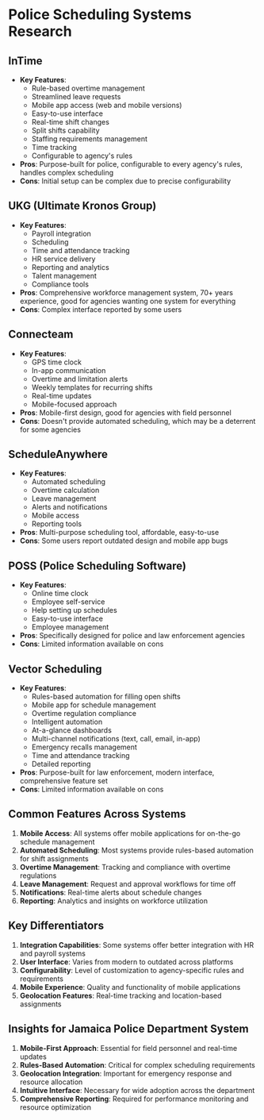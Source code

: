 # Police Scheduling Systems Research

## InTime
- **Key Features**:
  - Rule-based overtime management
  - Streamlined leave requests
  - Mobile app access (web and mobile versions)
  - Easy-to-use interface
  - Real-time shift changes
  - Split shifts capability
  - Staffing requirements management
  - Time tracking
  - Configurable to agency's rules
- **Pros**: Purpose-built for police, configurable to every agency's rules, handles complex scheduling
- **Cons**: Initial setup can be complex due to precise configurability

## UKG (Ultimate Kronos Group)
- **Key Features**:
  - Payroll integration
  - Scheduling
  - Time and attendance tracking
  - HR service delivery
  - Reporting and analytics
  - Talent management
  - Compliance tools
- **Pros**: Comprehensive workforce management system, 70+ years experience, good for agencies wanting one system for everything
- **Cons**: Complex interface reported by some users

## Connecteam
- **Key Features**:
  - GPS time clock
  - In-app communication
  - Overtime and limitation alerts
  - Weekly templates for recurring shifts
  - Real-time updates
  - Mobile-focused approach
- **Pros**: Mobile-first design, good for agencies with field personnel
- **Cons**: Doesn't provide automated scheduling, which may be a deterrent for some agencies

## ScheduleAnywhere
- **Key Features**:
  - Automated scheduling
  - Overtime calculation
  - Leave management
  - Alerts and notifications
  - Mobile access
  - Reporting tools
- **Pros**: Multi-purpose scheduling tool, affordable, easy-to-use
- **Cons**: Some users report outdated design and mobile app bugs

## POSS (Police Scheduling Software)
- **Key Features**:
  - Online time clock
  - Employee self-service
  - Help setting up schedules
  - Easy-to-use interface
  - Employee management
- **Pros**: Specifically designed for police and law enforcement agencies
- **Cons**: Limited information available on cons

## Vector Scheduling
- **Key Features**:
  - Rules-based automation for filling open shifts
  - Mobile app for schedule management
  - Overtime regulation compliance
  - Intelligent automation
  - At-a-glance dashboards
  - Multi-channel notifications (text, call, email, in-app)
  - Emergency recalls management
  - Time and attendance tracking
  - Detailed reporting
- **Pros**: Purpose-built for law enforcement, modern interface, comprehensive feature set
- **Cons**: Limited information available on cons

## Common Features Across Systems
1. **Mobile Access**: All systems offer mobile applications for on-the-go schedule management
2. **Automated Scheduling**: Most systems provide rules-based automation for shift assignments
3. **Overtime Management**: Tracking and compliance with overtime regulations
4. **Leave Management**: Request and approval workflows for time off
5. **Notifications**: Real-time alerts about schedule changes
6. **Reporting**: Analytics and insights on workforce utilization

## Key Differentiators
1. **Integration Capabilities**: Some systems offer better integration with HR and payroll systems
2. **User Interface**: Varies from modern to outdated across platforms
3. **Configurability**: Level of customization to agency-specific rules and requirements
4. **Mobile Experience**: Quality and functionality of mobile applications
5. **Geolocation Features**: Real-time tracking and location-based assignments

## Insights for Jamaica Police Department System
1. **Mobile-First Approach**: Essential for field personnel and real-time updates
2. **Rules-Based Automation**: Critical for complex scheduling requirements
3. **Geolocation Integration**: Important for emergency response and resource allocation
4. **Intuitive Interface**: Necessary for wide adoption across the department
5. **Comprehensive Reporting**: Required for performance monitoring and resource optimization
